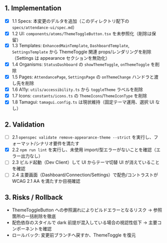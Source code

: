 ## 1. Implementation

- [x] 1.1 Specs: 本変更のデルタを追加（このディレクトリ配下の `specs/attendance-ui/spec.md`）
- [x] 1.2 UI: `components/atoms/ThemeToggleButton.tsx` を未参照化（削除は保留）
- [x] 1.3 Templates: `EnhancedMainTemplate`, `DashboardTemplate`, `SettingsTemplate` から ThemeToggle 関連 props/レンダリングを削除（Settings は appearance セクションを無効化）
- [x] 1.4 Organisms: `StatusDashboard` の `showThemeToggle`, `onThemeToggle` を削除
- [x] 1.5 Pages: `AttendancePage`, `SettingsPage` の `onThemeChange` ハンドラと渡し先を削除
- [x] 1.6 A11y: `utils/accessibility.ts` から `toggleTheme` ラベルを削除
- [x] 1.7 Icons: `constants/icons.ts` の `ThemeIcons`/`ThemeIconType` を削除
- [x] 1.8 Tamagui: `tamagui.config.ts` は現状維持（固定テーマ運用、選択 UI なし）

## 2. Validation

- [ ] 2.1 `openspec validate remove-appearance-theme --strict` を実行し、フォーマット/シナリオ要件を満たす
- [x] 2.2 `npm run lint` を実行し、未使用 import/型エラーがないことを確認（エラー出力なし）
- [ ] 2.3 ビルド起動（Dev Client）して UI からテーマ切替 UI が消えていることを確認
- [ ] 2.4 主要画面（Dashboard/Connection/Settings）で配色/コントラストが WCAG 2.1 AA を満たすか目視確認

## 3. Risks / Rollback

- ThemeToggleButton への参照漏れによりビルドエラーとなるリスク → 参照箇所の一括削除を徹底
- 配色依存のスタイルで dark 前提が混入している場合の視認性低下 → 主要コンポーネントを確認
- ロールバック: 変更前ブランチへ戻すか、ThemeToggle を復元
